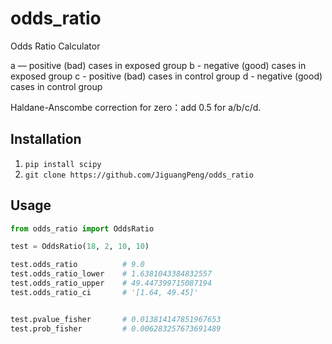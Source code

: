 # odds_ratio

Odds Ratio Calculator

a — positive (bad)  cases in exposed group
b - negative (good) cases in exposed group
c - positive (bad)  cases in control group
d - negative (good) cases in control group

Haldane-Anscombe correction for zero：add 0.5 for a/b/c/d.


## Installation

1. `pip install scipy`
2. `git clone https://github.com/JiguangPeng/odds_ratio`


## Usage


```python
from odds_ratio import OddsRatio

test = OddsRatio(18, 2, 10, 10)

test.odds_ratio          # 9.0
test.odds_ratio_lower    # 1.6381043384832557
test.odds_ratio_upper    # 49.447399715087194
test.odds_ratio_ci       # '[1.64, 49.45]'


test.pvalue_fisher       # 0.013814147851967653
test.prob_fisher         # 0.006283257673691489
```
